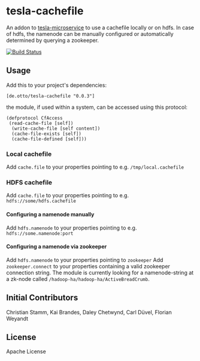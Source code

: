# tesla-cachefile

An addon to [tesla-microservice](https://github.com/otto-de/tesla-microservice)
to use a cachefile locally or on hdfs.
In case of hdfs, the namenode can be manually configured or automatically determined by querying a zookeeper.

[![Build Status](https://travis-ci.org/otto-de/tesla-cachefile.svg)](https://travis-ci.org/otto-de/tesla-cachefile)

## Usage

Add this to your project's dependencies:

`[de.otto/tesla-cachefile "0.0.3"]`

the module, if used within a system, can be accessed using this protocol:

```
(defprotocol CfAccess
 (read-cache-file [self])
  (write-cache-file [self content])
  (cache-file-exists [self])
  (cache-file-defined [self]))
```

### Local cachefile
Add `cache.file` to your properties pointing to e.g. `/tmp/local.cachefile`

### HDFS cachefile
Add `cache.file` to your properties pointing to e.g. `hdfs://some/hdfs.cachefile`

#### Configuring a namenode manually
Add `hdfs.namenode` to your properties pointing to e.g. `hdfs://some.namenode:port`

#### Configuring a namenode via zookeeper
Add `hdfs.namenode` to your properties pointing to `zookeeper`
Add `zookeeper.connect` to your properties containing a valid zookeeper connection string.
The module is currently looking for a namenode-string at a zk-node called `/hadoop-ha/hadoop-ha/ActiveBreadCrumb`.

## Initial Contributors

Christian Stamm, Kai Brandes, Daley Chetwynd, Carl Düvel, Florian Weyandt

## License

Apache License
